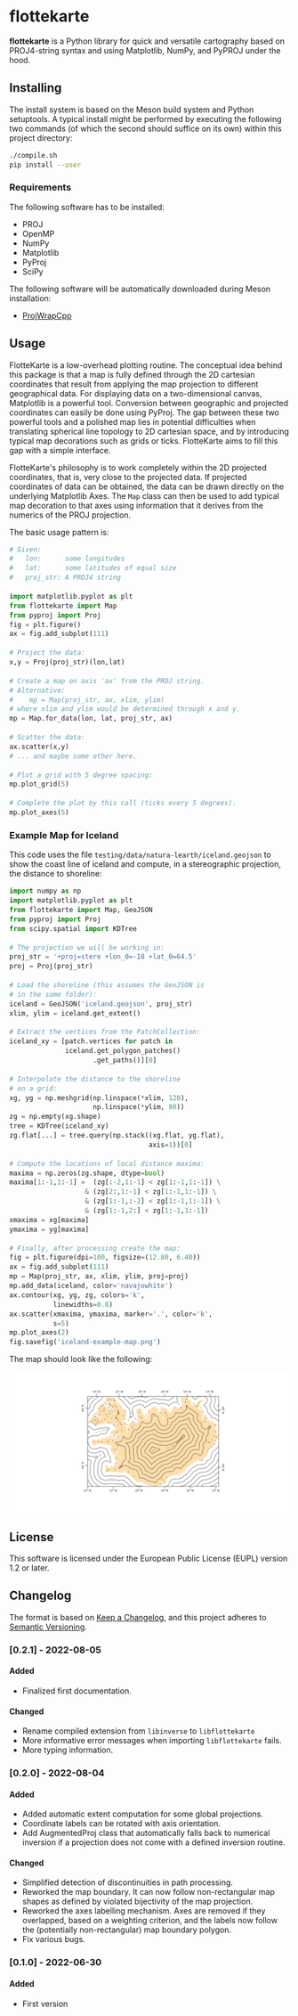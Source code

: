 flottekarte
=======

**flottekarte** is a Python library for quick and versatile cartography
based on PROJ4-string syntax and using Matplotlib, NumPy, and PyPROJ under
the hood.

## Installing
The install system is based on the Meson build system and Python setuptools.
A typical install might be performed by executing the following two commands
(of which the second should suffice on its own) within this project directory:
```sh
./compile.sh
pip install --user
```

### Requirements
The following software has to be installed:
 - PROJ
 - OpenMP
 - NumPy
 - Matplotlib
 - PyProj
 - SciPy

The following software will be automatically downloaded during Meson installation:
 - [ProjWrapCpp](https://github.com/mjziebarth/ProjWrapCpp)

## Usage
FlotteKarte is a low-overhead plotting routine. The conceptual idea behind this package
is that a map is fully defined through the 2D cartesian coordinates that result from applying the
map projection to different geographical data. For displaying data on a two-dimensional
canvas, Matplotlib is a powerful tool. Conversion between geographic and projected
coordinates can easily be done using PyProj. The gap between these two powerful tools
and a polished map lies in potential difficulties when translating spherical line topology
to 2D cartesian space, and by introducing typical map decorations such as grids or ticks.
FlotteKarte aims to fill this gap with a simple interface.

FlotteKarte's philosophy is to work completely within the 2D projected coordinates,
that is, very close to the projected data. If projected coordinates of data can be 
obtained, the data can be drawn directly on the underlying Matplotlib Axes. The
`Map` class can then be used to add typical map decoration to that axes using information
that it derives from the numerics of the PROJ projection.

The basic usage pattern is:
```python
# Given:
#   lon:      some longitudes
#   lat:      some latitudes of equal size
#   proj_str: A PROJ4 string

import matplotlib.pyplot as plt
from flottekarte import Map
from pyproj import Proj
fig = plt.figure()
ax = fig.add_subplot(111)

# Project the data:
x,y = Proj(proj_str)(lon,lat)

# Create a map on axis 'ax' from the PROJ string.
# Alternative:
#    mp = Map(proj_str, ax, xlim, ylim)
# where xlim and ylim would be determined through x and y.
mp = Map.for_data(lon, lat, proj_str, ax)

# Scatter the data:
ax.scatter(x,y)
# ... and maybe some other here.

# Plot a grid with 5 degree spacing:
mp.plot_grid(5)

# Complete the plot by this call (ticks every 5 degrees).
mp.plot_axes(5)
```

### Example Map for Iceland
This code uses the file `testing/data/natura-learth/iceland.geojson` to show
the coast line of iceland and compute, in a stereographic projection, the
distance to shoreline:
```python
import numpy as np
import matplotlib.pyplot as plt
from flottekarte import Map, GeoJSON
from pyproj import Proj
from scipy.spatial import KDTree

# The projection we will be working in:
proj_str = '+proj=stere +lon_0=-18 +lat_0=64.5'
proj = Proj(proj_str)

# Load the shoreline (this assumes the GeoJSON is
# in the same folder):
iceland = GeoJSON('iceland.geojson', proj_str)
xlim, ylim = iceland.get_extent()

# Extract the vertices from the PatchCollection:
iceland_xy = [patch.vertices for patch in
              iceland.get_polygon_patches()
                     .get_paths()][0]

# Interpolate the distance to the shoreline
# on a grid:
xg, yg = np.meshgrid(np.linspace(*xlim, 120),
                     np.linspace(*ylim, 80))
zg = np.empty(xg.shape)
tree = KDTree(iceland_xy)
zg.flat[...] = tree.query(np.stack((xg.flat, yg.flat),
                                   axis=1))[0]

# Compute the locations of local distance maxima:
maxima = np.zeros(zg.shape, dtype=bool)
maxima[1:-1,1:-1] =  (zg[:-2,1:-1] < zg[1:-1,1:-1]) \
                   & (zg[2:,1:-1] < zg[1:-1,1:-1]) \
                   & (zg[1:-1,:-2] < zg[1:-1,1:-1]) \
                   & (zg[1:-1,2:] < zg[1:-1,1:-1])
xmaxima = xg[maxima]
ymaxima = yg[maxima]

# Finally, after processing create the map:
fig = plt.figure(dpi=100, figsize=(12.80, 6.40))
ax = fig.add_subplot(111)
mp = Map(proj_str, ax, xlim, ylim, proj=proj)
mp.add_data(iceland, color='navajowhite')
ax.contour(xg, yg, zg, colors='k',
           linewidths=0.8)
ax.scatter(xmaxima, ymaxima, marker='.', color='k',
           s=5)
mp.plot_axes(2)
fig.savefig('iceland-example-map.png')
```
The map should look like the following:

![Iceland map](docs/images/iceland-example-map.png)


## License
This software is licensed under the European Public License (EUPL) version 1.2 or later.

## Changelog
The format is based on [Keep a Changelog](https://keepachangelog.com/en/1.0.0/),
and this project adheres to [Semantic Versioning](https://semver.org/spec/v2.0.0.html).

### [0.2.1] - 2022-08-05
#### Added
- Finalized first documentation.

#### Changed
- Rename compiled extension from `libinverse` to `libflottekarte`
- More informative error messages when importing `libflottekarte` fails.
- More typing information.

### [0.2.0] - 2022-08-04
#### Added
- Added automatic extent computation for some global projections.
- Coordinate labels can be rotated with axis orientation.
- Add AugmentedProj class that automatically falls back to numerical inversion
  if a projection does not come with a defined inversion routine.

#### Changed
- Simplified detection of discontinuities in path processing.
- Reworked the map boundary. It can now follow non-rectangular map shapes
  as defined by violated bijectivity of the map projection.
- Reworked the axes labelling mechanism. Axes are removed if they overlapped,
  based on a weighting criterion, and the labels now follow the (potentially
  non-rectangular) map boundary polygon.
- Fix various bugs.

### [0.1.0] - 2022-06-30
#### Added
 - First version
